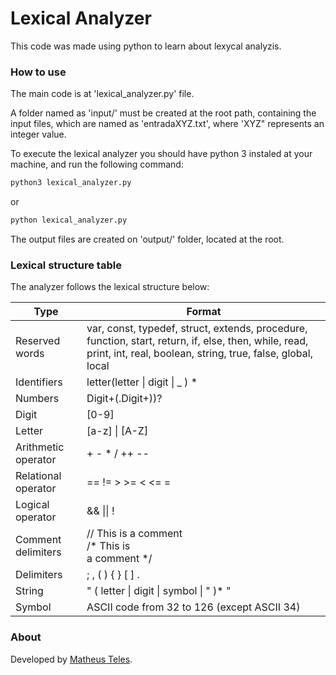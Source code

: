 # Lexical Analyzer
This code was made using python to learn about lexycal analyzis.

### How to use
The main code is at 'lexical_analyzer.py' file.

A folder named as 'input/' must be created at the root path, containing the input files, which are named as 'entradaXYZ.txt', where 'XYZ" represents an integer value.

To execute the lexical analyzer you should have python 3 instaled at your machine, and run the following command:

```bash
python3 lexical_analyzer.py
```

or

```bash
python lexical_analyzer.py
```

The output files are created on 'output/' folder, located at the root.

### Lexical structure table
The analyzer follows the  lexical structure below:

Type | Format
--- | --- |
Reserved words | var, const, typedef, struct, extends, procedure, function, start, return, if, else, then, while, read, print, int, real, boolean, string, true, false, global, local |
Identifiers | letter(letter \| digit \| _ ) *
Numbers | Digit+(.Digit+))?
Digit | [0-9]
Letter | [a-z] \| [A-Z]
Arithmetic operator | + - * / ++ --
Relational operator | == != > >= < <= =
Logical operator | && \|\| !
Comment delimiters | // This is a comment<br />/* This is<br />a comment */
Delimiters | ; , ( ) { } [ ] .
String | " ( letter \| digit \| symbol \| \" )* "
Symbol | ASCII code from 32 to 126 (except ASCII 34)

### About
Developed by [Matheus Teles](https://github.com/matheustdo).